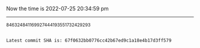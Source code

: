 Now the time is 2022-07-25 20:34:59 pm

---

<small>846324841169927444193551732429293</small>

```txt

Latest commit SHA is: 67f0632bb0776cc42b67ed9c1a18e4b17d3ff579
```
